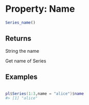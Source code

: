 # Property: Name

```r
Series_name()
```

## Returns

String the name

Get name of Series

## Examples

<pre class='r-example'> <code> <span class='r-in'><span></span></span>
<span class='r-in'><span><span class='va'>pl</span><span class='op'>$</span><span class='fu'>Series</span><span class='op'>(</span><span class='fl'>1</span><span class='op'>:</span><span class='fl'>3</span>,name <span class='op'>=</span> <span class='st'>"alice"</span><span class='op'>)</span><span class='op'>$</span><span class='va'>name</span></span></span>
<span class='r-out co'><span class='r-pr'>#&gt;</span> [1] "alice"</span>
 </code></pre>